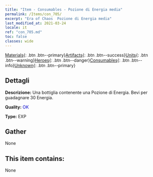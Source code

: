 ```yaml
---
title: "Item - Consumables - Pozione di Energia media"
permalink: /Items/con_705/
excerpt: "Era of Chaos  Pozione di Energia media"
last_modified_at: 2021-03-24
locale: it
ref: "con_705.md"
toc: false
classes: wide
---
```

 [Materials](/it/Items/){: .btn .btn--primary}[Artifacts](/it/Items/Artifacts/){: .btn .btn--success}[Units](/it/Items/Units/){: .btn .btn--warning}[Heroes](/it/Items/Heroes/){: .btn .btn--danger}[Consumables](/it/Items/Consumables/){: .btn .btn--info}[Unknown](/it/Items/Unknown/){: .btn .btn--primary}

## Dettagli
 **Descrizione:** Una bottiglia contenente una Pozione di Energia. Bevi per guadagnare 30 Energia.

 **Quality:** <span style="color: #0000CD">OK</span>

 **Type:** EXP

## Gather

  None

## This item contains:

  None

